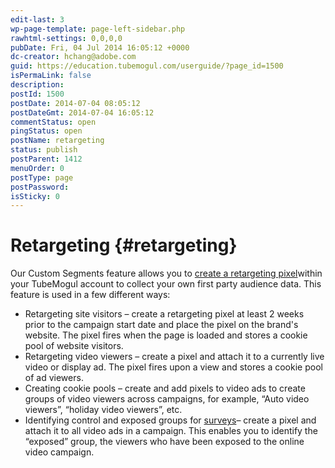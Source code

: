 ```yaml
---
edit-last: 3
wp-page-template: page-left-sidebar.php
rawhtml-settings: 0,0,0,0
pubDate: Fri, 04 Jul 2014 16:05:12 +0000
dc-creator: hchang@adobe.com
guid: https://education.tubemogul.com/userguide/?page_id=1500
isPermaLink: false
description: 
postId: 1500
postDate: 2014-07-04 08:05:12
postDateGmt: 2014-07-04 16:05:12
commentStatus: open
pingStatus: open
postName: retargeting
status: publish
postParent: 1412
menuOrder: 0
postType: page
postPassword: 
isSticky: 0
---
```


# Retargeting {#retargeting}

Our Custom Segments feature allows you to [create a retargeting pixel](retargeting/retargeting-pixel-setup.md)within your TubeMogul account to collect your own first party audience data.
This feature is used in a few different ways:

* Retargeting site visitors – create a retargeting pixel at least 2 weeks prior to the campaign start date and place the pixel on the brand's website.  The pixel fires when the page is loaded and stores a cookie pool of website visitors.
* Retargeting video viewers – create a pixel and attach it to a currently live video or display ad. The pixel fires upon a view and stores a cookie pool of ad viewers.
* Creating cookie pools – create and add pixels to video ads to create groups of video viewers across campaigns, for example, “Auto video viewers”, “holiday video viewers”, etc.
* Identifying control and exposed groups for [surveys](../../../user-guide/planning/brandsights.md)– create a pixel and attach it to all video ads in a campaign.   This enables you to identify the “exposed” group, the viewers who have been exposed to the online video campaign.

